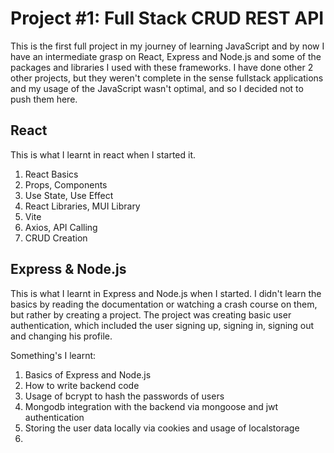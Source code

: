 # Project #1: Full Stack CRUD REST API

This is the first full project in my journey of learning JavaScript and by now I have an intermediate grasp on React,
Express and Node.js and some of the packages and libraries I used with these frameworks. I have done other 2 other
projects, but they weren't complete in the sense fullstack applications and my usage of the JavaScript wasn't optimal,
and so I decided not to push them here.

## React

This is what I learnt in react when I started it.

1. React Basics
2. Props, Components
3. Use State, Use Effect
4. React Libraries, MUI Library
5. Vite
6. Axios, API Calling
7. CRUD Creation

## Express & Node.js

This is what I learnt in Express and Node.js when I started. I didn't learn the basics by reading the documentation or
watching a crash course on them, but rather by creating a project. The project was creating basic user authentication,
which included the user signing up, signing in, signing out and changing his profile.

Something's I learnt:

1. Basics of Express and Node.js
2. How to write backend code
3. Usage of bcrypt to hash the passwords of users
4. Mongodb integration with the backend via mongoose and jwt authentication
5. Storing the user data locally via cookies and usage of localstorage
6. 